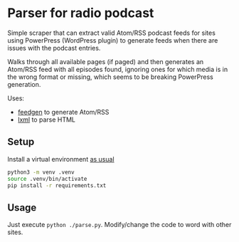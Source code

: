 # Parser for radio podcast

Simple scraper that can extract valid Atom/RSS podcast feeds for sites using
PowerPress (WordPress plugin) to generate feeds when there are issues
with the podcast entries.

Walks through all available pages (if paged) and then generates an Atom/RSS feed with
all episodes found, ignoring ones for which media is in the wrong format or missing,
which seems to be breaking PowerPress generation.

Uses:

* [feedgen](https://github.com/lkiesow/python-feedgen) to generate Atom/RSS
* [lxml](https://github.com/lxml/lxml) to parse HTML

## Setup

Install a virtual environment [as usual](https://packaging.python.org/tutorials/installing-packages/#creating-and-using-virtual-environments)

```sh
python3 -m venv .venv
source .venv/bin/activate
pip install -r requirements.txt
```

## Usage

Just execute `python ./parse.py`.
Modify/change the code to word with other sites.
